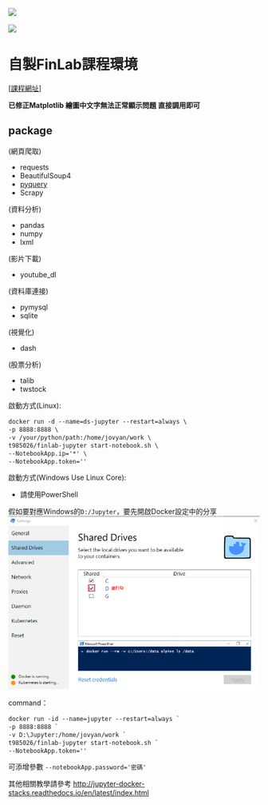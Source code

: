 [![](https://images.microbadger.com/badges/image/t985026/finlab-jupyter.svg)](https://microbadger.com/images/t985026/finlab-jupyter "Get your own image badge on microbadger.com")

[![](https://images.microbadger.com/badges/version/t985026/finlab-jupyter.svg)](https://microbadger.com/images/t985026/finlab-jupyter "Get your own version badge on microbadger.com")

# 自製FinLab課程環境
[[課程網址](https://hahow.in/cr/python-finance)]

**已修正Matplotlib 繪圖中文字無法正常顯示問題**
**直接調用即可**

## package
(網頁爬取)
* requests
* BeautifulSoup4
* [pyquery](https://aji.tw/slides/pycon2017 "投影片")
* Scrapy

(資料分析)
* pandas
* numpy
* lxml

(影片下載)
* youtube_dl

(資料庫連接)
* pymysql
* sqlite

(視覺化)
* dash

(股票分析)
* talib
* twstock


啟動方式(Linux):
```shell
docker run -d --name=ds-jupyter --restart=always \
-p 8888:8888 \
-v /your/python/path:/home/jovyan/work \
t985026/finlab-jupyter start-notebook.sh \
--NotebookApp.ip='*' \
--NotebookApp.token=''
```
啟動方式(Windows Use Linux Core):
* 請使用PowerShell

假如要對應Windows的`D:/Jupyter`，要先開啟Docker設定中的分享
![圖片](https://github.com/t985026/FinLab-Jupyter/blob/master/img/share_storage.png)

command：
```shell
docker run -id --name=jupyter --restart=always `
-p 8888:8888 `
-v D:\Jupyter:/home/jovyan/work `
t985026/finlab-jupyter start-notebook.sh `
--NotebookApp.token=''
```

可添增參數
`--notebookApp.password='密碼'`

其他相關教學請參考
http://jupyter-docker-stacks.readthedocs.io/en/latest/index.html
